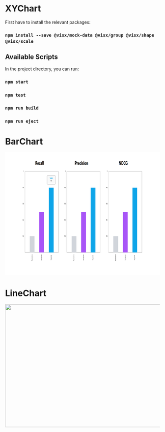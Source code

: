 # XYChart
 
First have to install the relevant packages:

### `npm install --save @visx/mock-data @visx/group @visx/shape @visx/scale`

## Available Scripts

In the project directory, you can run:

### `npm start`

### `npm test`

### `npm run build`

### `npm run eject`

# BarChart
<img src="https://github.com/Saimatonni/XYChart/blob/main/barchart/public/barchart.png" height="400" width="800"/>

# LineChart
<img src="https://github.com/Saimatonni/baseUrl/blob/main/linechart/public/linechart.png" height="400" width="800"/>
